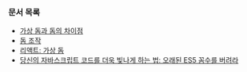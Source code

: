 ### 문서 목록

- [가상 돔과 돔의 차이점](https://github.com/FEDevelopers/tech.description/wiki/가상-돔과-돔의-차이점)
- [돔 조작](https://github.com/FEDevelopers/tech.description/wiki/돔-조작)
- [리액트: 가상 돔](https://github.com/FEDevelopers/tech.description/wiki/리액트:-가상-돔)
- [당신의 자바스크립트 코드를 더욱 빛나게 하는 법: 오래된 ES5 꼼수를 버려라](https://github.com/FEDevelopers/tech.description/wiki/%EB%8B%B9%EC%8B%A0%EC%9D%98-%EC%9E%90%EB%B0%94%EC%8A%A4%ED%81%AC%EB%A6%BD%ED%8A%B8-%EC%BD%94%EB%93%9C%EB%A5%BC-%EB%8D%94%EC%9A%B1-%EB%B9%9B%EB%82%98%EA%B2%8C-%ED%95%98%EB%8A%94-%EB%B2%95:-%EC%98%A4%EB%9E%98%EB%90%9C-ES5-%EA%BC%BC%EC%88%98%EB%A5%BC-%EB%B2%84%EB%A0%A4%EB%9D%BC)
